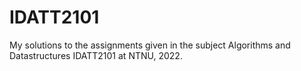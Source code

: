 # IDATT2101
My solutions to the assignments given in the subject Algorithms and Datastructures IDATT2101 at NTNU, 2022.

